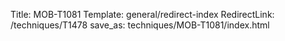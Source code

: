 Title: MOB-T1081
Template: general/redirect-index
RedirectLink: /techniques/T1478
save_as: techniques/MOB-T1081/index.html